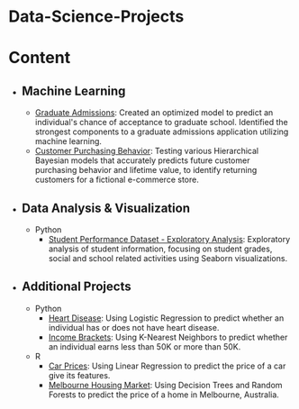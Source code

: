 # Data-Science-Projects

# Content
* ## Machine Learning
	* [Graduate Admissions](https://github.com/justingee193/Data-Science-Projects/blob/master/graduate-admissions.ipynb): Created an optimized model to predict an individual's chance of acceptance to graduate school. Identified the strongest components to a graduate admissions application utilizing machine learning.
	* [Customer Purchasing Behavior](https://github.com/justingee193/Data-Science-Projects/blob/master/customer-lifetime-value.ipynb): Testing various Hierarchical Bayesian models that accurately predicts future customer purchasing behavior and lifetime value, to identify returning customers for a fictional e-commerce store. 
* ## Data Analysis & Visualization
	* Python
		* [Student Performance Dataset - Exploratory Analysis](https://github.com/justingee193/Data-Science-Projects/blob/master/student-performance.ipynb): Exploratory analysis of student information, focusing on student grades, social and school related activities using Seaborn visualizations.

* ## Additional Projects
	* Python
		* [Heart Disease](https://github.com/justingee193/Data-Science-Projects/blob/master/heart-disease.ipynb): Using Logistic Regression to predict whether an individual has or does not have heart disease.
		* [Income Brackets](https://github.com/justingee193/Data-Science-Projects/blob/master/income-bracket.ipynb): Using K-Nearest Neighbors to predict whether an individual earns less than 50K or more than 50K.
	* R
		* [Car Prices](https://rpubs.com/justingee193/rprof_lm): Using Linear Regression to predict the price of a car give its features.
		* [Melbourne Housing Market](https://rpubs.com/justingee193/rproj_rf_dt): Using Decision Trees and Random Forests to predict the price of a home in Melbourne, Australia.

